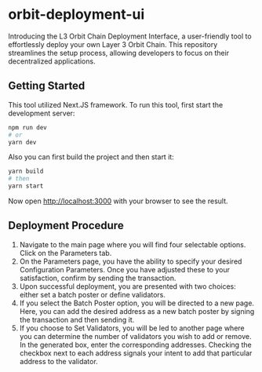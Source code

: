 # orbit-deployment-ui
 Introducing the L3 Orbit Chain Deployment Interface, a user-friendly tool to effortlessly deploy your own Layer 3 Orbit Chain. This repository streamlines the setup process, allowing developers to focus on their decentralized applications.

## Getting Started
This tool utilized Next.JS framework. To run this tool, first start the development server:

```bash
npm run dev
# or
yarn dev

```

Also you can first build the project and then start it:

```bash
yarn build
# then
yarn start

```

Now open [http://localhost:3000](http://localhost:3000) with your browser to see the result.

## Deployment Procedure

1. Navigate to the main page where you will find four selectable options. Click on the Parameters tab.
2. On the Parameters page, you have the ability to specify your desired Configuration Parameters. Once you have adjusted these to your satisfaction, confirm by sending the transaction.
3. Upon successful deployment, you are presented with two choices: either set a batch poster or define validators.
4. If you select the Batch Poster option, you will be directed to a new page. Here, you can add the desired address as a new batch poster by signing the transaction and then sending it.
5. If you choose to Set Validators, you will be led to another page where you can determine the number of validators you wish to add or remove. In the generated box, enter the corresponding addresses. Checking the checkbox next to each address signals your intent to add that particular address to the validator.
